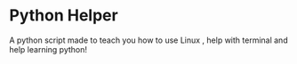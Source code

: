 # Python Helper

A python script made to teach you how to use Linux , help with terminal and help learning python! 
